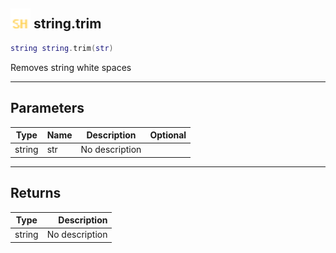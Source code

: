 ## <img src="../../.gitbook/assets/shared.png" width="32" height="32" /> string.trim

```lua
string string.trim(str)
```

Removes string white spaces

------
## Parameters

| Type   | Name | Description | Optional |
| ------ | ---- | ----------- | -------: |
| string | str | No description |  |


------
## Returns

| Type   | Description |
| ------ | ----------: |
| string | No description |

